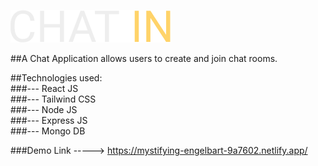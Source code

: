  ![alt text](https://github.com/nachiappan15/chat-in/blob/main/Client/src/images/logo.png)


##A Chat Application allows users to create and join chat rooms.

##Technologies used:<br/>
###---  React JS<br/>
###---  Tailwind CSS<br/>
###---  Node JS<br/>
###---  Express JS<br/>
###---  Mongo DB<br/>

###Demo Link   ----->    https://mystifying-engelbart-9a7602.netlify.app/



